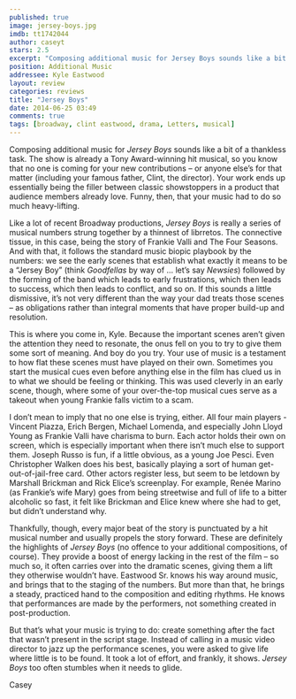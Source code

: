 ```yaml
---
published: true
image: jersey-boys.jpg
imdb: tt1742044
author: caseyt 
stars: 2.5
excerpt: "Composing additional music for Jersey Boys sounds like a bit of a thankless task. The show is already a Tony Award-winning hit musical, so you know that no one is coming for your new contributions - or anyone else's for that matter (including your famous father, Clint, the director)."
position: Additional Music
addressee: Kyle Eastwood
layout: review
categories: reviews
title: "Jersey Boys"
date: 2014-06-25 03:49
comments: true
tags: [broadway, clint eastwood, drama, Letters, musical]
---
```

<p>Composing additional music for <em>Jersey Boys </em>sounds like a bit of a thankless task. The show is already a Tony Award-winning hit musical, so you know that no one is coming for your new contributions &ndash; or anyone else&rsquo;s for that matter (including your famous father, Clint, the director). Your work ends up essentially being the filler between classic showstoppers in a product that audience members already love. Funny, then, that your music had to do so much heavy-lifting.</p>
<p>Like a lot of recent Broadway productions, <em>Jersey Boys</em> is really a series of musical numbers strung together by a thinnest of librretos.  The connective tissue, in this case, being the story of Frankie Valli and The Four Seasons. And with that, it follows the standard music biopic playbook by the numbers: we see the early scenes that establish what exactly it means to be a &ldquo;Jersey Boy&rdquo; (think <em>Goodfellas</em> by way of &hellip; let&rsquo;s say <em>Newsies</em>) followed by the forming of the band which leads to early frustrations, which then leads to success, which then leads to conflict, and so on. If this sounds a little dismissive, it&rsquo;s not very different than the way your dad treats those scenes &ndash; as obligations rather than integral moments that have proper build-up and resolution.</p>
<p>This is where you come in, Kyle. Because the important scenes aren&rsquo;t given the attention they need to resonate, the onus fell on you to try to give them some sort of meaning. And boy do you try. Your use of music is a testament to how flat these scenes must have played on their own. Sometimes you start the musical cues even before anything else in the film has clued us in to what we should be feeling or thinking. This was used cleverly in an early scene, though, where some of your over-the-top musical cues serve as a takeout when young Frankie falls victim to a scam.</p>
<p>I don&rsquo;t mean to imply that no one else is trying, either. All four main players - Vincent Piazza, Erich Bergen, Michael Lomenda, and especially John Lloyd Young as Frankie Valli have charisma to burn. Each actor holds their own on screen, which is especially important when there isn&rsquo;t much else to support them. Joseph Russo is fun, if a little obvious, as a young Joe Pesci. Even Christopher Walken does his best, basically playing a sort of human get-out-of-jail-free card. Other actors register less, but seem to be letdown by Marshall Brickman and Rick Elice&rsquo;s screenplay. For example, Ren&eacute;e Marino (as Frankie&rsquo;s wife Mary) goes from being streetwise and full of life to a bitter alcoholic so fast, it felt like Brickman and Elice knew where she had to get, but didn&rsquo;t understand why.</p>
<p>Thankfully, though, every major beat of the story is punctuated by a hit musical number and usually propels the story forward. These are definitely the highlights of <em>Jersey Boys </em>(no offence to your additional compositions, of course). They provide a boost of energy lacking in the rest of the film &ndash; so much so, it often carries over into the dramatic scenes, giving them a lift they otherwise wouldn&rsquo;t have. Eastwood Sr. knows his way around music, and brings that to the staging of the numbers. But more than that, he brings a steady, practiced hand to the composition and editing rhythms. He knows that performances are made by the performers, not something created in post-production.</p>
<p>But that&rsquo;s what your music is trying to do: create something after the fact that wasn&rsquo;t present in the script stage. Instead of calling in a music video director to jazz up the performance scenes, you were asked to give life where little is to be found. It took a lot of effort, and frankly, it shows. <em>Jersey Boys </em>too often stumbles when it needs to glide.</p>
<p>Casey</p>